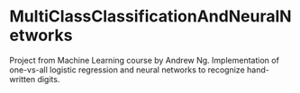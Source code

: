 # MultiClassClassificationAndNeuralNetworks
Project from Machine Learning course by Andrew Ng.
Implementation of one-vs-all logistic regression and neural
networks to recognize hand-written digits. 
